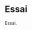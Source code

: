 # Essai

Essai.

<script>
  h = document.getElementById("essai")
  for(i = 0; i < 10; ++i) {
    p = document.createElement("p")
    t = document.createTextNode(i)
    p.appendChild(t)
    h.parentNode.lastChild.after(p)
  }
</script>
